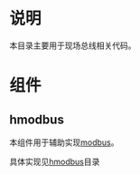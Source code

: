 # 说明

 本目录主要用于现场总线相关代码。

# 组件

## hmodbus

本组件用于辅助实现[modbus](https://modbus.org)。

具体实现见[hmodbus](hmodbus)目录

